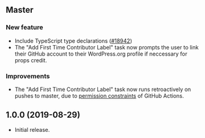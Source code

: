 ## Master

### New feature

- Include TypeScript type declarations ([#18942](https://github.com/WordPress/gutenberg/pull/18942))
- The "Add First Time Contributor Label" task now prompts the user to link their GitHub account to their WordPress.org profile if neccessary for props credit.

### Improvements

- The "Add First Time Contributor Label" task now runs retroactively on pushes to master, due to [permission constraints](https://help.github.com/en/actions/configuring-and-managing-workflows/authenticating-with-the-github_token#permissions-for-the-github_token) of GitHub Actions.

## 1.0.0 (2019-08-29)

- Initial release.
